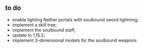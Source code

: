 ## to do
- enable lighting Nether portals with soulbound sword lightning;
- implement a skill tree;
- implement the soulbound staff;
- update to 1.15.2;
- implement 3-dimensional models for the soulbound weapons
